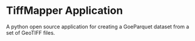 # TiffMapper Application
A python open source application for creating a GoeParquet dataset from a set of GeoTIFF files.